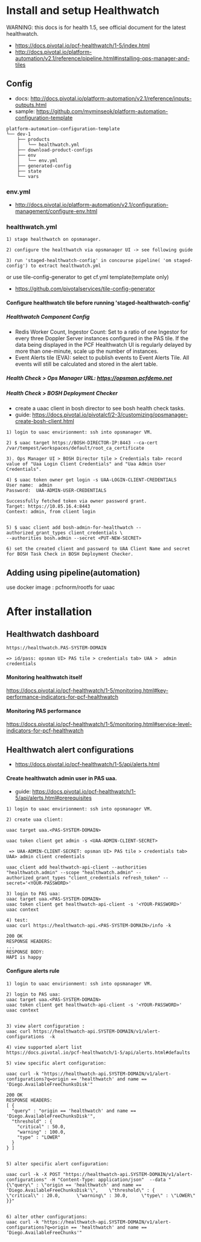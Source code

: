 
# Install and setup Healthwatch
WARNING: this docs is for health 1.5, see official document for the latest healthwatch.

- https://docs.pivotal.io/pcf-healthwatch/1-5/index.html
- http://docs.pivotal.io/platform-automation/v2.1/reference/pipeline.html#installing-ops-manager-and-tiles


## Config
- docs: http://docs.pivotal.io/platform-automation/v2.1/reference/inputs-outputs.html
- sample: https://github.com/myminseok/platform-automation-configuration-template
```
platform-automation-configuration-template
└── dev-1
    ├── products
    │   └── healthwatch.yml
    ├── download-product-configs
    ├── env
    │   └── env.yml             
    ├── generated-config
    ├── state
    └── vars

```
### env.yml
- http://docs.pivotal.io/platform-automation/v2.1/configuration-management/configure-env.html


###  healthwatch.yml

```
1) stage healthwatch on opsmanager.

2) configure the healthwatch via opsmanager UI -> see following guide

3) run 'staged-healthwatch-config' in concourse pipeline( 'om staged-config') to extract healthwatch.yml

```
or use tile-config-generator to get cf.yml template(template only)
- https://github.com/pivotalservices/tile-config-generator



#### Configure healthwatch tile before running 'staged-healthwatch-config'

#####  Healthwatch Component Config
- Redis Worker Count, Ingestor Count: Set to a ratio of one Ingestor for every three Doppler Server instances configured in the PAS tile. If the data being displayed in the PCF Healthwatch UI is regularly delayed by more than one-minute, scale up the number of instances.
- Event Alerts tile (EVA): select to publish events to Event Alerts Tile. All events will still be calculated and stored in the alert table.


##### Health Check > Ops Manager URL: https://opsman.pcfdemo.net

##### Health Check > BOSH Deployment Checker
- create a uaac client in bosh director to see bosh health check tasks.
- guide: https://docs.pivotal.io/pivotalcf/2-3/customizing/opsmanager-create-bosh-client.html

```
1) login to uaac envirionment: ssh into opsmanager VM.

2) $ uaac target https://BOSH-DIRECTOR-IP:8443 --ca-cert /var/tempest/workspaces/default/root_ca_certificate

3). Ops Manager UI > BOSH Director tile > Credentials tab> record value of "Uaa Login Client Credentials" and "Uaa Admin User Credentials".

4) $ uaac token owner get login -s UAA-LOGIN-CLIENT-CREDENTIALS
User name:  admin
Password:  UAA-ADMIN-USER-CREDENTIALS

Successfully fetched token via owner password grant.
Target: https://10.85.16.4:8443
Context: admin, from client login


5) $ uaac client add bosh-admin-for-healthwatch --authorized_grant_types client_credentials \
--authorities bosh.admin --secret <PUT-NEW-SECRET>

6) set the created client and password to UAA Client Name and secret for BOSH Task Check in BOSH Deployment Checker.
```


## Adding using pipeline(automation)
use docker image : pcfnorm/rootfs for uaac


# After installation

## Healthwatch dashboard

```
https://healthwatch.PAS-SYSTEM-DOMAIN

=> id/pass: opsman UI> PAS tile > credentials tab> UAA >  admin credentials

```

#### Monitoring healthwatch itself
https://docs.pivotal.io/pcf-healthwatch/1-5/monitoring.html#key-performance-indicators-for-pcf-healthwatch

#### Monitoring PAS performance 
https://docs.pivotal.io/pcf-healthwatch/1-5/monitoring.html#service-level-indicators-for-pcf-healthwatch



## Healthwatch alert configurations
- https://docs.pivotal.io/pcf-healthwatch/1-5/api/alerts.html

#### Create healthwatch admin user in PAS uaa.
- guide: https://docs.pivotal.io/pcf-healthwatch/1-5/api/alerts.html#prerequisites

```
1) login to uaac envirionment: ssh into opsmanager VM.

2) create uaa client:

uaac target uaa.<PAS-SYSTEM-DOMAIN>

uaac token client get admin -s <UAA-ADMIN-CLIENT-SECRET> 

 => UAA-ADMIN-CLIENT-SECRET: opsman UI> PAS tile > credentials tab> UAA> admin client credentials

uaac client add healthwatch-api-client --authorities "healthwatch.admin" --scope "healthwatch.admin" --authorized_grant_types "client_credentials refresh_token" --secret='<YOUR-PASSWORD>'

3) login to PAS uaa:
uaac target uaa.<PAS-SYSTEM-DOMAIN>
uaac token client get healthwatch-api-client -s '<YOUR-PASSWORD>'
uaac context

4) test:
uaac curl https://healthwatch-api.<PAS-SYSTEM-DOMAIN>/info -k

200 OK
RESPONSE HEADERS:
...
RESPONSE BODY:
HAPI is happy
```

#### Configure alerts rule

```
1) login to uaac envirionment: ssh into opsmanager VM.

2) login to PAS uaa:
uaac target uaa.<PAS-SYSTEM-DOMAIN>
uaac token client get healthwatch-api-client -s '<YOUR-PASSWORD>'
uaac context


3) view alert configuration :
uaac curl https://healthwatch-api.SYSTEM-DOMAIN/v1/alert-configurations  -k 

4) view supported alert list
https://docs.pivotal.io/pcf-healthwatch/1-5/api/alerts.html#defaults

5) view specific alert configuration:

uaac curl -k "https://healthwatch-api.SYSTEM-DOMAIN/v1/alert-configurations?q=origin == 'healthwatch' and name == 'Diego.AvailableFreeChunksDisk'"

200 OK
RESPONSE HEADERS:
[ {
  "query" : "origin == 'healthwatch' and name == 'Diego.AvailableFreeChunksDisk'",
  "threshold" : {
    "critical" : 50.0,
    "warning" : 100.0,
    "type" : "LOWER"
  }
} ]


5) alter specific alert configuration:

uaac curl -k -X POST "https://healthwatch-api.SYSTEM-DOMAIN/v1/alert-configurations" -H "Content-Type: application/json"  --data "{\"query\" : \"origin == 'healthwatch' and name == 'Diego.AvailableFreeChunksDisk'\",    \"threshold\" : {      \"critical\" : 20.0,      \"warning\" : 30.0,     \"type\" : \"LOWER\"  }}"


6) alter other configurations: 
uaac curl -k "https://healthwatch-api.SYSTEM-DOMAIN/v1/alert-configurations?q=origin == 'healthwatch' and name == ‘Diego.AvailableFreeChunks'"

```

